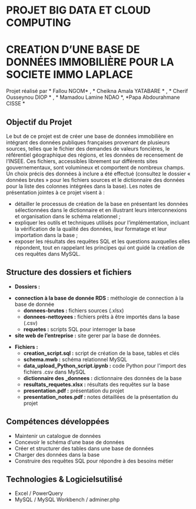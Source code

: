 

# PROJET BIG DATA ET CLOUD COMPUTING
# CREATION  D’UNE BASE DE DONNÉES IMMOBILIÈRE POUR LA SOCIETE IMMO LAPLACE 
Projet réalisé par * Fallou NGOM* , * Cheikna Amala YATABARE * , * Cherif Ousseynou DIOP * , * Mamadou Lamine NDAO *, *Papa Abdourahmane CISSE *
## Objectif du Projet  
Le but de ce projet est de créer une base de données immobilière en intégrant des données publiques françaises provenant de plusieurs sources, telles que le fichier des demandes de valeurs foncières, le référentiel géographique des régions, et les données de recensement de l’INSEE. Ces fichiers, accessibles librement sur différents sites gouvernementaux, sont volumineux et comportent de nombreux champs. Un choix précis des données à inclure a été effectué (consultez le dossier « données brutes » pour les fichiers sources et le dictionnaire des données pour la liste des colonnes intégrées dans la base).
Les notes de présentation jointes à ce projet visent à :
-	détailler le processus de création de la base en présentant les données sélectionnées dans le dictionnaire et en illustrant leurs interconnexions et organisation dans le schéma relationnel ;
-	expliquer les outils et techniques utilisés pour l’implémentation, incluant la vérification de la qualité des données, leur formatage et leur importation dans la base ; 
-	exposer les résultats des requêtes SQL et les questions auxquelles elles répondent, tout en rappelant les principes qui ont guidé la création de ces requêtes dans MySQL.
## Structure des dossiers et fichiers
* **Dossiers :**
- **connection à la base de donnée RDS :** méthologie de connection à la base de donnée
  - **donnees-brutes :** fichiers sources  (.xlsx)
  - **donnees-nettoyees :** fichiers prêts à être importés dans la base (.csv)
  - **requetes :** scripts SQL pour interroger la base
- **site web de l’entreprise :** site gerer par la base de données.

* **Fichiers :**
	- **creation_script.sql :** script de création de la base, tables et clés
	- **schema.mwb :** schéma relationnel MySQL
	- **data_upload_Python_script.ipynb :** code Python pour l'import des fichiers .csv dans MySQL
	- **dictionnaire des _donnees :** dictionnaire des données de la base
	- **resultats_requetes.xlsx :** résultats des requêtes sur la base
    - **presentation.pdf :** présentation du projet
    - **presentation_notes.pdf :** notes détaillées de la présentation du projet

## Compétences développées
* Maintenir un catalogue de données
* Concevoir le schéma d’une base de données
* Créer et structurer des tables dans une base de données
* Charger des données dans la base
* Construire des requêtes SQL pour répondre à des besoins métier

## Technologies & Logicielsutilisé
* Excel / PowerQuery
* MySQL / MySQL Workbench / adminer.php


